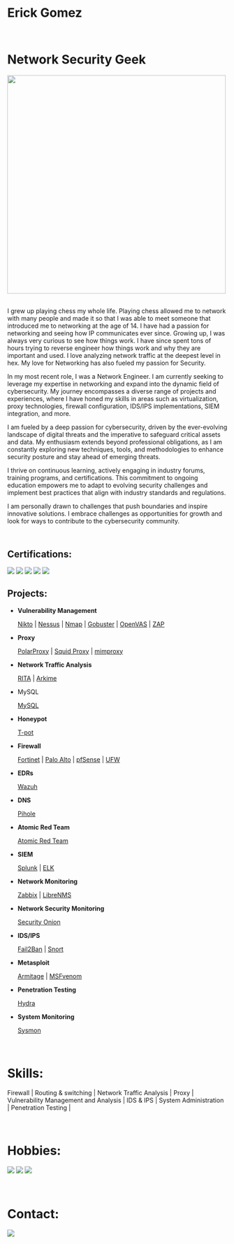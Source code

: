 <h1>Erick Gomez
<h1><br/><a></a>Network Security Geek</a></h1>

<img src="https://user-images.githubusercontent.com/74038190/212749695-a6817c5a-a794-462b-afca-1b5ce7dd5e63.gif" width="500">
<br><br>

I grew up playing chess my whole life. Playing chess allowed me to network with many people and made it so that I was able to meet someone that introduced me to networking at the age of 14. I have had a passion for networking and seeing how IP communicates ever since. Growing up, I was always very curious to see how things work. I have since spent tons of hours trying to reverse engineer how things work and why they are important and used. I love analyzing network traffic at the deepest level in hex. My love for Networking has also fueled my passion for Security. 

In my most recent role, I was a Network Engineer. I am currently seeking to leverage my expertise in networking and expand into the dynamic field of cybersecurity. My journey encompasses a diverse range of projects and experiences, where I have honed my skills in areas such as virtualization, proxy technologies, firewall configuration, IDS/IPS implementations, SIEM integration, and more.

I am fueled by a deep passion for cybersecurity, driven by the ever-evolving landscape of digital threats and the imperative to safeguard critical assets and data. My enthusiasm extends beyond professional obligations, as I am constantly exploring new techniques, tools, and methodologies to enhance security posture and stay ahead of emerging threats.

I thrive on continuous learning, actively engaging in industry forums, training programs, and certifications. This commitment to ongoing education empowers me to adapt to evolving security challenges and implement best practices that align with industry standards and regulations.

I am personally drawn to challenges that push boundaries and inspire innovative solutions. I embrace challenges as opportunities for growth and look for ways to contribute to the cybersecurity community.

<h2><br/></a>Certifications:</a></h1>

<img src="https://img.shields.io/badge/CEH-%23CC0000?style=for-the-badge&logoColor=white" /></a> <img src="https://img.shields.io/badge/CCNA-%231BA0D7?style=for-the-badge&logo=cisco&logoColor=white" /></a> <img src="https://img.shields.io/badge/Cisco%20CyberOps-%231BA0D7?style=for-the-badge&logo=cisco&logoColor=white" /></a> <img src="https://img.shields.io/badge/Network%2B-%23C8202F?style=for-the-badge&logo=comptia&logoColor=white" /></a> <img src="https://img.shields.io/badge/Security%2B-%23C8202F?style=for-the-badge&logo=comptia" /></a>

<h2>Projects:</h2>

- <b>Vulnerability Management</b>

    [Nikto](https://github.com/lm3nitro/CyberLabs/blob/main/Nikto.md) | [Nessus](https://github.com/lm3nitro/CyberLabs/blob/main/Nessus.md) | [Nmap](https://github.com/lm3nitro/CyberLabs/blob/main/Nmap.md) | [Gobuster](https://github.com/lm3nitro/CyberLabs/blob/main/Gobuster.md) | [OpenVAS](https://github.com/lm3nitro/CyberLabs/blob/main/OpenVAS.md) | [ZAP](https://github.com/lm3nitro/CyberLabs/blob/main/ZAP.md)

- <b>Proxy</b>

    [PolarProxy]() | [Squid Proxy]() | [mimproxy]()

- <b>Network Traffic Analysis</b>

  [RITA](https://github.com/lm3nitro/CyberLabs/tree/main/Rita) | [Arkime](https://github.com/lm3nitro/CyberLabs/blob/main/Arkime.md)

- MySQL</b>

    [MySQL](https://github.com/lm3nitro/CyberLabs/tree/main/MySQL)

- <b>Honeypot</b>

    [T-pot](https://github.com/lm3nitro/CyberLabs/blob/main/T-pot.md)

- <b>Firewall</b>

    [Fortinet]() | [Palo Alto]() | [pfSense]() | [UFW]()
  
- <b>EDRs</b>

    [Wazuh](https://github.com/lm3nitro/CyberLabs/tree/main/Wazuh)
  
- <b>DNS</b>

    [Pihole](https://github.com/lm3nitro/CyberLabs/blob/main/Pihole.md)

- <b>Atomic Red Team</b>

    [Atomic Red Team](https://github.com/lm3nitro/CyberLabs/blob/main/Atomic%20Red%20Team.md)

- <b>SIEM</b>

    [Splunk]() | [ELK]()

- <b>Network Monitoring</b>

    [Zabbix](https://github.com/lm3nitro/CyberLabs/blob/main/Zabbix.md) | [LibreNMS](https://github.com/lm3nitro/CyberLabs/blob/main/LibreNMS.md)
  
- <b>Network Security Monitoring</b>

    [Security Onion](https://github.com/lm3nitro/CyberLabs/blob/main/Security%20Onion.md)

- <b>IDS/IPS</b>

    [Fail2Ban](https://github.com/lm3nitro/CyberLabs/blob/main/Fail2Ban.md) | [Snort](https://github.com/lm3nitro/CyberLabs/blob/main/Snort.md)

- <b>Metasploit</b>

    [Armitage](https://github.com/lm3nitro/CyberLabs/blob/main/Arkime.md) | [MSFvenom](https://github.com/lm3nitro/CyberLabs/blob/main/MSFvenom.md)

- <b>Penetration Testing</b>

    [Hydra](https://github.com/lm3nitro/CyberLabs/tree/main)

- <b>System Monitoring</b>

    [Sysmon](https://github.com/lm3nitro/CyberLabs/tree/main/Sysmon)

<h1><br/><a></a>Skills:</a></h1>

Firewall | Routing & switching | Network Traffic Analysis | Proxy | Vulnerability Management and Analysis | IDS & IPS | System Administration | Penetration Testing | 

<h1><br/><a></a>Hobbies:</a></h1>

<img src="https://img.shields.io/badge/Chess-81B64C?style=for-the-badge&logo=chessdotcom&logoColor=black" /></a>
<img src="https://img.shields.io/badge/Classical%20Music-a18167?style=for-the-badge&logo=applemusic&logoColor=white" /></a>
<img src="https://img.shields.io/badge/Hiking-%23143306?style=for-the-badge&logoColor=white" /></a>

<h1><br/><a>Contact:</a></h1>

<a href="https://linkedin.com"><img src="https://img.shields.io/badge/-LinkedIn-0072b1?&style=for-the-badge&logo=linkedin&logoColor=white" /></a>


 
